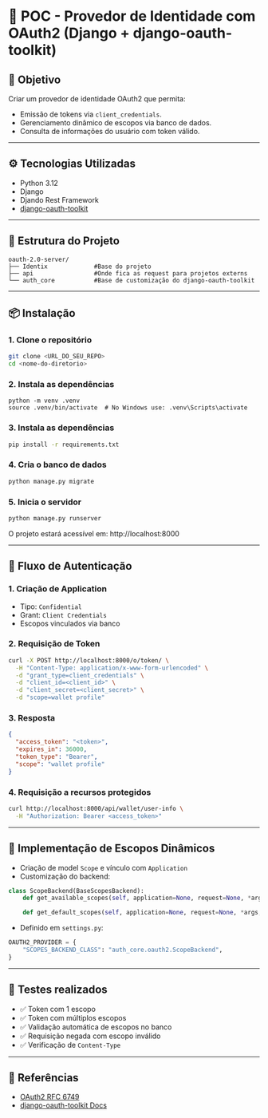 # 🧪 POC - Provedor de Identidade com OAuth2 (Django + django-oauth-toolkit)

## 📌 Objetivo

Criar um provedor de identidade OAuth2 que permita:

- Emissão de tokens via `client_credentials`.
- Gerenciamento dinâmico de escopos via banco de dados.
- Consulta de informações do usuário com token válido.

---

## ⚙️ Tecnologias Utilizadas

- Python 3.12
- Django
- Djando Rest Framework
- [django-oauth-toolkit](https://django-oauth-toolkit.readthedocs.io/en/latest/)


---

## 📂 Estrutura do Projeto

```
oauth-2.0-server/
├── Identix             #Base do projeto
├── api                 #Onde fica as request para projetos externs
└── auth_core           #Base de customização do django-oauth-toolkit
```

---

## 📦 Instalação

### 1. Clone o repositório

```bash
git clone <URL_DO_SEU_REPO>
cd <nome-do-diretorio>
```

### 2. Instala as dependências
```
python -m venv .venv
source .venv/bin/activate  # No Windows use: .venv\Scripts\activate
```

### 3. Instala as dependências

```bash
pip install -r requirements.txt
```

### 4. Cria o banco de dados

```bash
python manage.py migrate
```

### 5. Inicia o servidor

```bash
python manage.py runserver
```
O projeto estará acessível em: http://localhost:8000

---
## 🔐 Fluxo de Autenticação

### 1. Criação de Application
- Tipo: `Confidential`
- Grant: `Client Credentials`
- Escopos vinculados via banco

### 2. Requisição de Token

```bash
curl -X POST http://localhost:8000/o/token/ \
  -H "Content-Type: application/x-www-form-urlencoded" \
  -d "grant_type=client_credentials" \
  -d "client_id=<client_id>" \
  -d "client_secret=<client_secret>" \
  -d "scope=wallet profile"
```

### 3. Resposta

```json
{
  "access_token": "<token>",
  "expires_in": 36000,
  "token_type": "Bearer",
  "scope": "wallet profile"
}
```

### 4. Requisição a recursos protegidos

```bash
curl http://localhost:8000/api/wallet/user-info \
  -H "Authorization: Bearer <access_token>"
```

---

## 🧠 Implementação de Escopos Dinâmicos

- Criação de model `Scope` e vínculo com `Application`
- Customização do backend:

```python
class ScopeBackend(BaseScopesBackend):
    def get_available_scopes(self, application=None, request=None, *args, **kwargs):

    def get_default_scopes(self, application=None, request=None, *args, **kwargs):
```

- Definido em `settings.py`:

```python
OAUTH2_PROVIDER = {
    "SCOPES_BACKEND_CLASS": "auth_core.oauth2.ScopeBackend",
}
```

---

## 🧪 Testes realizados

- ✅ Token com 1 escopo
- ✅ Token com múltiplos escopos
- ✅ Validação automática de escopos no banco
- ✅ Requisição negada com escopo inválido
- ✅ Verificação de `Content-Type`

---

## 🧾 Referências

- [OAuth2 RFC 6749](https://datatracker.ietf.org/doc/html/rfc6749)
- [django-oauth-toolkit Docs](https://django-oauth-toolkit.readthedocs.io/en/latest/)